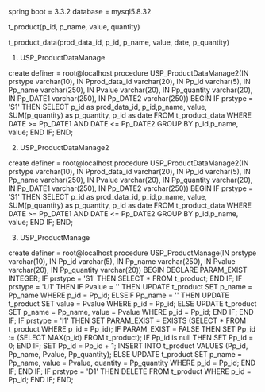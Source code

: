 spring boot = 3.3.2
database = mysql5.8.32


t_product(p_id, p_name, value, quantity)

t_product_data(prod_data_id, p_id, p_name, value, date, p_quantity)



1. USP_ProductDataManage

create
definer = root@localhost procedure USP_ProductDataManage2(IN prstype varchar(10), IN Pprod_data_id varchar(20),
IN Pp_id varchar(5), IN Pp_name varchar(250),
IN Pvalue varchar(20), IN Pp_quantity varchar(20),
IN Pp_DATE1 varchar(250), IN Pp_DATE2 varchar(250))
BEGIN
IF prstype = 'S1' THEN
SELECT p_id as prod_data_id, p_id,p_name, value, SUM(p_quantity) as p_quantity, p_id as date  FROM t_product_data WHERE DATE >= Pp_DATE1 AND DATE <= Pp_DATE2 GROUP BY p_id,p_name, value;
END IF;
END;

2. USP_ProductDataManage2

create
definer = root@localhost procedure USP_ProductDataManage2(IN prstype varchar(10), IN Pprod_data_id varchar(20),
IN Pp_id varchar(5), IN Pp_name varchar(250),
IN Pvalue varchar(20), IN Pp_quantity varchar(20),
IN Pp_DATE1 varchar(250), IN Pp_DATE2 varchar(250))
BEGIN
IF prstype = 'S1' THEN
SELECT p_id as prod_data_id, p_id,p_name, value, SUM(p_quantity) as p_quantity, p_id as date  FROM t_product_data WHERE DATE >= Pp_DATE1 AND DATE <= Pp_DATE2 GROUP BY p_id,p_name, value;
END IF;
END;

3. USP_ProductManage

create
definer = root@localhost procedure USP_ProductManage(IN prstype varchar(10), IN Pp_id varchar(5),
IN Pp_name varchar(250), IN Pvalue varchar(20),
IN Pp_quantity varchar(20))
BEGIN
DECLARE PARAM_EXIST INTEGER;
IF prstype = 'S1' THEN
SELECT * FROM t_product;
END IF;
IF prstype = 'U1' THEN
IF Pvalue = '' THEN
UPDATE t_product SET p_name = Pp_name WHERE p_id = Pp_id;
ELSEIF Pp_name = '' THEN
UPDATE t_product SET value = Pvalue WHERE p_id = Pp_id;
ELSE
UPDATE t_product SET p_name = Pp_name, value = Pvalue WHERE p_id = Pp_id;
END IF;
END IF;
IF prstype = 'I1' THEN
SET PARAM_EXIST = EXISTS (SELECT * FROM t_product WHERE p_id = Pp_id);
IF PARAM_EXIST = FALSE THEN
SET Pp_id := (SELECT MAX(p_id) FROM t_product);
IF Pp_id is null THEN
SET Pp_id = 0;
END IF;
SET Pp_id = Pp_id + 1;
INSERT INTO t_product VALUES (Pp_id, Pp_name, Pvalue, Pp_quantity);
ELSE
UPDATE t_product SET p_name = Pp_name, value = Pvalue, quantity = Pp_quantity WHERE p_id = Pp_id;
END IF;
END IF;
IF prstype = 'D1' THEN
DELETE FROM t_product WHERE p_id = Pp_id;
END IF;
END;

